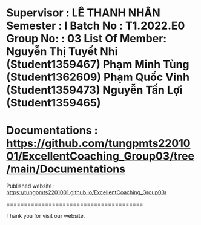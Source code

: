 Supervisor : LÊ THANH NHÂN
Semester : I
Batch No : T1.2022.E0
Group No: : 03
List Of Member:
Nguyễn Thị Tuyết Nhi (Student1359467)
Phạm Minh Tùng (Student1362609)
Phạm Quốc Vinh (Student1359473)
Nguyễn Tấn Lợi (Student1359465)
=======================================

Documentations : https://github.com/tungpmts2201001/ExcellentCoaching_Group03/tree/main/Documentations
=======================================

Published website : https://tungpmts2201001.github.io/ExcellentCoaching_Group03/

=======================================

Thank you for visit our website.
